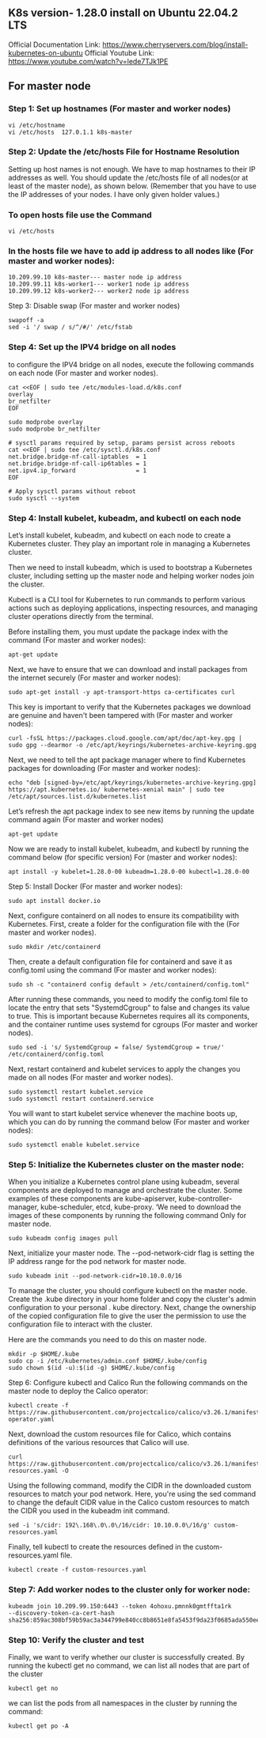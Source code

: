 ## K8s version- 1.28.0 install on Ubuntu 22.04.2 LTS
Official Documentation Link: https://www.cherryservers.com/blog/install-kubernetes-on-ubuntu
Official Youtube Link: https://www.youtube.com/watch?v=lede7TJk1PE


## For master node 

### Step 1: Set up hostnames (For master and worker nodes)
    vi /etc/hostname
    vi /etc/hosts  127.0.1.1 k8s-master

### Step 2: Update the /etc/hosts File for Hostname Resolution
Setting up host names is not enough. We have to map hostnames to their IP addresses as well. 
You should update the /etc/hosts file of all nodes(or at least of the master node), as shown below. 
(Remember that you have to use the IP addresses of your nodes. I have only given holder values.) 

### To open hosts file use the Command
    vi /etc/hosts
### In the hosts file we have to add ip address to all nodes like (For master and worker nodes):
    10.209.99.10 k8s-master--- master node ip address
    10.209.99.11 k8s-worker1--- worker1 node ip address
    10.209.99.12 k8s-worker2--- worker2 node ip address
    
Step 3: Disable swap (For master and worker nodes)

    swapoff -a
    sed -i '/ swap / s/^/#/' /etc/fstab
    
### Step 4: Set up the IPV4 bridge on all nodes 
to configure the IPV4 bridge on all nodes, execute the following commands on each node (For master and worker nodes).

    cat <<EOF | sudo tee /etc/modules-load.d/k8s.conf
    overlay
    br_netfilter
    EOF
    
    sudo modprobe overlay
    sudo modprobe br_netfilter
    
    # sysctl params required by setup, params persist across reboots
    cat <<EOF | sudo tee /etc/sysctl.d/k8s.conf
    net.bridge.bridge-nf-call-iptables  = 1
    net.bridge.bridge-nf-call-ip6tables = 1
    net.ipv4.ip_forward                 = 1
    EOF
    
    # Apply sysctl params without reboot
    sudo sysctl --system
### Step 4: Install kubelet, kubeadm, and kubectl on each node

Let’s install kubelet, kubeadm, and kubectl on each node to create a Kubernetes cluster. 
They play an important role in managing a Kubernetes cluster.

Then we need to install kubeadm, which is used to bootstrap a 
Kubernetes cluster, including setting up the master node and helping worker nodes join the cluster.

Kubectl is a CLI tool for Kubernetes to run commands to perform various actions such 
as deploying applications, inspecting resources, and managing cluster operations directly from the terminal.

Before installing them, you must update the package index with the command (For master and worker nodes):

    apt-get update
Next, we have to ensure that we can download and install packages from the internet securely (For master and worker nodes):

    sudo apt-get install -y apt-transport-https ca-certificates curl
This key is important to verify that the Kubernetes packages we download are genuine and haven't been tampered with (For master and worker nodes):

    curl -fsSL https://packages.cloud.google.com/apt/doc/apt-key.gpg | sudo gpg --dearmor -o /etc/apt/keyrings/kubernetes-archive-keyring.gpg
Next, we need to tell the apt package manager where to find Kubernetes packages for downloading (For master and worker nodes):

    echo "deb [signed-by=/etc/apt/keyrings/kubernetes-archive-keyring.gpg] https://apt.kubernetes.io/ kubernetes-xenial main" | sudo tee /etc/apt/sources.list.d/kubernetes.list
Let’s refresh the apt package index to see new items by running the update command again (For master and worker nodes)

    apt-get update
Now we are ready to install kubelet, kubeadm, and kubectl by running the command below (for specific version) For (master and worker nodes):

    apt install -y kubelet=1.28.0-00 kubeadm=1.28.0-00 kubectl=1.28.0-00
Step 5: Install Docker (For master and worker nodes):

    sudo apt install docker.io
Next, configure containerd on all nodes to ensure its compatibility with Kubernetes. First, create a folder for the configuration file with the (For master and worker nodes).

    sudo mkdir /etc/containerd
Then, create a default configuration file for containerd and save it as config.toml using the command (For master and worker nodes):

    sudo sh -c "containerd config default > /etc/containerd/config.toml"
After running these commands, you need to modify the config.toml file to locate the entry that sets "SystemdCgroup" to false and changes its value to true. 
This is important because Kubernetes requires all its components, and the container runtime uses systemd for cgroups (For master and worker nodes).

    sudo sed -i 's/ SystemdCgroup = false/ SystemdCgroup = true/' /etc/containerd/config.toml

Next, restart containerd and kubelet services to apply the changes you made on all nodes (For master and worker nodes).

    sudo systemctl restart kubelet.service
    sudo systemctl restart containerd.service
You will want to start kubelet service whenever the machine boots up, which you can do by running the command below (For master and worker nodes):

    sudo systemctl enable kubelet.service

### Step 5: Initialize the Kubernetes cluster on the master node:

When you initialize a Kubernetes control plane using kubeadm, several components are deployed to manage and orchestrate the cluster. 
Some examples of these components are kube-apiserver, kube-controller-manager, kube-scheduler, etcd, kube-proxy. 
‘We need to download the images of these components by running the following command Only for master node.

    sudo kubeadm config images pull
Next, initialize your master node. The --pod-network-cidr flag is setting the IP address range for the pod network for master node.

    sudo kubeadm init --pod-network-cidr=10.10.0.0/16
To manage the cluster, you should configure kubectl on the master node. 
Create the .kube directory in your home folder and copy the cluster's admin configuration to your personal .
kube directory. Next, change the ownership of the copied configuration file to give the user the permission 
to use the configuration file to interact with the cluster.

Here are the commands you need to do this on master node.

    mkdir -p $HOME/.kube
    sudo cp -i /etc/kubernetes/admin.conf $HOME/.kube/config
    sudo chown $(id -u):$(id -g) $HOME/.kube/config

Step 6: Configure kubectl and Calico Run the following commands on the master node to deploy the Calico operator:

    kubectl create -f https://raw.githubusercontent.com/projectcalico/calico/v3.26.1/manifests/tigera-operator.yaml
Next, download the custom resources file for Calico, which contains definitions of the various resources that Calico will use.

    curl https://raw.githubusercontent.com/projectcalico/calico/v3.26.1/manifests/custom-resources.yaml -O

Using the following command, modify the CIDR in the downloaded custom resources to match your pod network. 
Here, you're using the sed command to change the default CIDR value in the Calico custom resources to match the CIDR you used in the kubeadm init command.

    sed -i 's/cidr: 192\.168\.0\.0\/16/cidr: 10.10.0.0\/16/g' custom-resources.yaml
Finally, tell kubectl to create the resources defined in the custom-resources.yaml file.

    kubectl create -f custom-resources.yaml
### Step 7: Add worker nodes to the cluster only for worker node:
    kubeadm join 10.209.99.150:6443 --token 4ohoxu.pmnnk0gmtffta1rk         --discovery-token-ca-cert-hash sha256:859ac308bf59b59ac3a344799e840cc8b8651e8fa5453f9da23f0685ada550ee
### Step 10: Verify the cluster and test
Finally, we want to verify whether our cluster is successfully created. By running the kubectl get no command, we can list all nodes that are part of the cluster

    kubectl get no
we can list the pods from all namespaces in the cluster  by running the command:

    kubectl get po -A 















